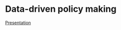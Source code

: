# Data-driven policy making

[Presentation](https://github.com/IliasSuvanov/DataAnalyticsPython/blob/master/Lecture1/lecture%201.pptx)
